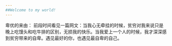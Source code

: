 ```yaml
---
##Welcome to my world!
---
```

卑优的来由：
前段时间看见一篇网文：当我心无牵挂的时候，贫穷对我来说只是晚上吃馒头和吃牛排的区别，无损我的快乐。当我爱上一个人的时候，我才深深感到贫穷带来的自卑。遇见最好的你，也遇见最自卑的自己。
